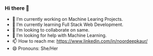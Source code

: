 ### Hi there 👋

<!--
**Noor291/Noor291** is a ✨ _special_ ✨ repository because its `README.md` (this file) appears on your GitHub profile.

Here are some ideas to get you started:
-->
- 🔭 I’m currently working on Machine Learing Projects.
- 🌱 I’m currently learning Full Stack Web Development.
- 👯 I’m looking to collaborate on same.
- 🤔 I’m looking for help with Machine Learning.
- 📫 How to reach me: https://www.linkedin.com/in/noordeepkaur/ 
- 😄 Pronouns: She/Her

